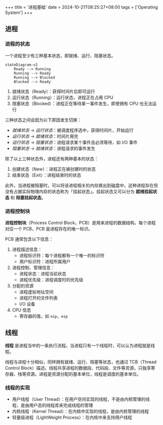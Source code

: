 +++
title = '进程基础'
date = 2024-10-21T08:25:27+08:00
tags = ['Operating System']
+++

## 进程

### 进程的状态

一个进程至少有三种基本状态，即就绪、运行、阻塞状态。

```mermaid
stateDiagram-v2
    Ready --> Running
    Running --> Ready
    Running --> Blocked
    Blocked --> Ready
```

1. 就绪状态（Ready）：获得时间片后即可运行
2. 运行状态（Running）：运行状态，进程正在占用 CPU
3. 阻塞状态（Blocked）：进程正在等待某一事件发生，即使拥有 CPU 也无法运行

三种状态之间会因为以下原因发生切换：

- *就绪状态 -> 运行状态*：被调度程序选中，获得时间片，开始运行
- *运行状态 -> 就绪状态*：时间片用完
- *运行状态 -> 阻塞状态*：进程请求某个事件且必须等待，如 I/O 事件
- *阻塞状态 -> 就绪状态*：进程请求的事件发生

除了以上三种状态外，进程还有两种基本的状态：

1. 创建状态（New）：进程正在被创建时的状态
2. 结束状态（Exit）：进程结束时的状态

此外，当进程被阻塞时，可以将该进程相关的内存换出到磁盘中，这种进程存在但没有占据实际物理内存的状态称为「挂起状态」。挂起状态又可以分为 **就绪挂起状态** 和 **阻塞挂起状态**。

### 进程控制块

**进程控制块**（Process Control Block，PCB）是用来进程的数据结构，每个进程对应一个 PCB，PCB 是进程存在的唯一标识。

PCB 通常包含以下信息：

1. 进程描述信息：
    - 进程标识符：每个进程都有一个唯一的标识符
    - 用户标识符：进程所属用户
2. 进程控制、管理信息：
    - 进程状态：进程当前状态
    - 进程优先级：进程调度时的优先级
3. 分配的资源
    - 进程虚拟地址空间
    - 进程打开的文件列表
    - I/O 设备
4. CPU 信息
    - 寄存器的值，如 `eip`，`esp`

## 线程

**线程** 是进程当中的一条执行流程。当进程只有一个线程时，可以认为进程就是线程。

线程与进程十分相似，同样拥有就绪、运行、阻塞等状态，也通过 TCB（Thread Control Block）描述。线程共享进程的数据段、代码段、文件等资源，只独享寄存器、栈等资源。进程是资源分配的基本单位，线程是调度的基本单位。

### 线程的实现

- 用户线程（User Thread）：在用户空间实现的线程，不是由内核管理的线程，是由用户态的线程库来完成线程的管理
- 内核线程（Kernel Thread）：在内核中实现的线程，是由内核管理的线程
- 轻量级进程（LightWeight Process）：在内核中来支持用户线程
